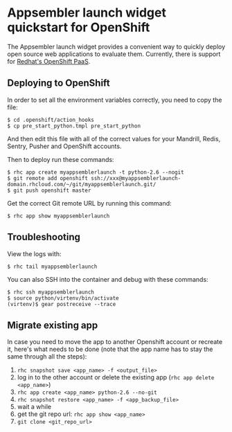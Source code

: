 Appsembler launch widget quickstart for OpenShift
=================================================

The Appsembler launch widget provides a convenient way to quickly deploy open source web applications to evaluate them. Currently, there is support for [Redhat's OpenShift PaaS](http://openshift.com).

Deploying to OpenShift
----------------------

In order to set all the environment variables correctly, you need to copy the file:

```
$ cd .openshift/action_hooks
$ cp pre_start_python.tmpl pre_start_python
```

And then edit this file with all of the correct values for your Mandrill, Redis, Sentry, Pusher and OpenShift accounts. 

Then to deploy run these commands:

```
$ rhc app create myappsemblerlaunch -t python-2.6 --nogit
$ git remote add openshift ssh://xxx@myappsemblerlaunch-domain.rhcloud.com/~/git/myappsemblerlaunch.git/
$ git push openshift master
```

Get the correct Git remote URL by running this command:

```
$ rhc app show myappsemblerlaunch
```

Troubleshooting
---------------

View the logs with:

```
$ rhc tail myappsemblerlaunch
```

You can also SSH into the container and debug with these commands:

```
$ rhc ssh myappsemblerlaunch
$ source python/virtenv/bin/activate
(virtenv)$ gear postreceive --trace
```

Migrate existing app
--------------------

In case you need to move the app to another Openshift account or recreate it, here's what needs to be done (note that the app name has to stay the same through all the steps):

1. `rhc snapshot save <app_name> -f <output_file>`
2. log in to the other account or delete the existing app (`rhc app delete <app_name>`)
3. `rhc app create <app_name> python-2.6 --no-git`
4. `rhc snapshot restore <app_name> -f <app_backup_file>`
5. wait a while
6. get the git repo url: `rhc app show <app_name>`
7. `git clone <git_repo_url>`
